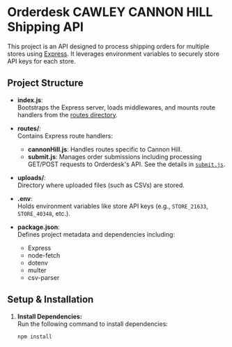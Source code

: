 # Orderdesk CAWLEY CANNON HILL Shipping API

This project is an API designed to process shipping orders for multiple stores using [Express](https://expressjs.com). It leverages environment variables to securely store API keys for each store.

## Project Structure

- **index.js**:  
  Bootstraps the Express server, loads middlewares, and mounts route handlers from the [routes directory](routes).

- **routes/**:  
  Contains Express route handlers:
  - **cannonHill.js**: Handles routes specific to Cannon Hill.  
  - **submit.js**: Manages order submissions including processing GET/POST requests to Orderdesk's API. See the details in [`submit.js`](routes/submit.js).

- **uploads/**:  
  Directory where uploaded files (such as CSVs) are stored.

- **.env**:  
  Holds environment variables like store API keys (e.g., `STORE_21633`, `STORE_40348`, etc.).

- **package.json**:  
  Defines project metadata and dependencies including:
  - Express
  - node-fetch
  - dotenv
  - multer
  - csv-parser

## Setup & Installation

1. **Install Dependencies:**  
   Run the following command to install dependencies:
   ```sh
   npm install